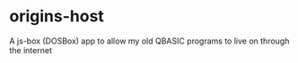 # origins-host
A js-box (DOSBox) app to allow my old QBASIC programs to live on through the internet
